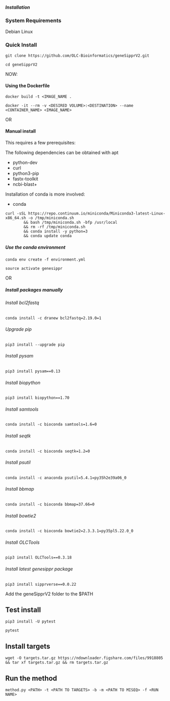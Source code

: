 ##### Installation

### System Requirements
Debian Linux


### Quick Install

`git clone https://github.com/OLC-Bioinformatics/geneSipprV2.git`

`cd geneSipprV2`

NOW:

#### Using the Dockerfile

`docker build -t <IMAGE_NAME .`

`docker -it --rm -v <DESIRED VOLUME>:<DESTINATION> --name <CONTAINER_NAME> <IMAGE_NAME>`

OR


#### Manual install

This requires a few prerequisites:

The following dependencies can be obtained with apt

- python-dev
- curl
- python3-pip
- fastx-toolkit
- ncbi-blast+

Installation of conda is more involved:

- conda

```
curl -sSL https://repo.continuum.io/miniconda/Miniconda3-latest-Linux-x86_64.sh -o /tmp/miniconda.sh
	    && bash /tmp/miniconda.sh -bfp /usr/local
	    && rm -rf /tmp/miniconda.sh
	    && conda install -y python=3
	    && conda update conda
```

##### Use the conda environment


`conda env create -f environment.yml`

`source activate genesippr`

OR

##### Install packages manually

###### Install bcl2fastq
`conda install -c dranew bcl2fastq=2.19.0=1`

###### Upgrade pip
`pip3 install --upgrade pip`

###### Install pysam
`pip3 install pysam==0.13`

###### Install biopython 
`pip3 install biopython==1.70`

###### Install samtools
`conda install -c bioconda samtools=1.6=0`

###### Install seqtk
`conda install -c bioconda seqtk=1.2=0`

###### Install psutil
`conda install -c anaconda psutil=5.4.1=py35h2e39a06_0`

###### Install bbmap 
`conda install -c bioconda bbmap=37.66=0` 

###### Install bowtie2 
`conda install -c bioconda bowtie2=2.3.3.1=py35pl5.22.0_0`

###### Install OLCTools
`pip3 install OLCTools==0.3.18`

###### Install latest genesippr package
`pip3 install sipprverse==0.0.22`

Add the geneSipprV2 folder to the $PATH


## Test install
`pip3 install -U pytest`

`pytest`

## Install targets

`wget -O targets.tar.gz https://ndownloader.figshare.com/files/9918805 && tar xf targets.tar.gz && rm targets.tar.gz`

## Run the method
`method.py <PATH> -t <PATH TO TARGETS> -b -m <PATH TO MISEQ> -f <RUN NAME>`